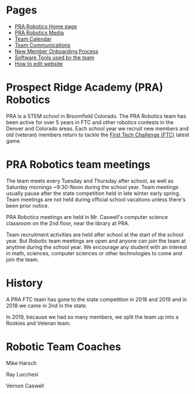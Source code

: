 # Pages
* [PRA Robotics Home page](/)
* [PRA Robotics Media](/Media)
* [Team Calendar](/Calendar)
* [Team Communications](/communications)
* [New Member Onboarding Process](/onboarding)
* [Software Tools used by the team](/software_tools)
* [How to edit website](/how_to_edit_website)

# Prospect Ridge Academy (PRA) Robotics
PRA is a STEM school in Broomfield Colorado.  The PRA Robotics team has been active for over 5 years in FTC and other robotics contests in the Denver and Colorado areas. Each school year we recruit new members and old (veteran) members return to tackle the [First Tech Challenge (FTC)](https://www.firstinspires.org/robotics/ftc) latest game.

# PRA Robotics team meetings
The team meets every Tuesday and Thursday after school, as well as Saturday mornings ~9:30-Noon during the school year. Team meetings usually pause after the state competition held in late winter early spring. Team meetings are not held during official school vacations unless there's been prior notice.   

PRA Robotics meetings are held in Mr. Caswell's computer science classroom on the 2nd floor, near the library at PRA.

Team recruitment activities are held after school at the start of the school year. But Robotic team meetings are open and anyone can join the team at anytime during the school year. We encourage any student with an interest in math, sciences, computer sciences or other technologies to come and join the team.

# History
A PRA FTC team has gone to the state competition in 2018 and 2019 and in 2018 we came in 2nd in the state.

In 2019, because we had so many members, we split the team up into a Rookies and Veteran team. 

# Robotic Team Coaches
Mike Harsch

Ray Lucchesi

Vernon Caswell
